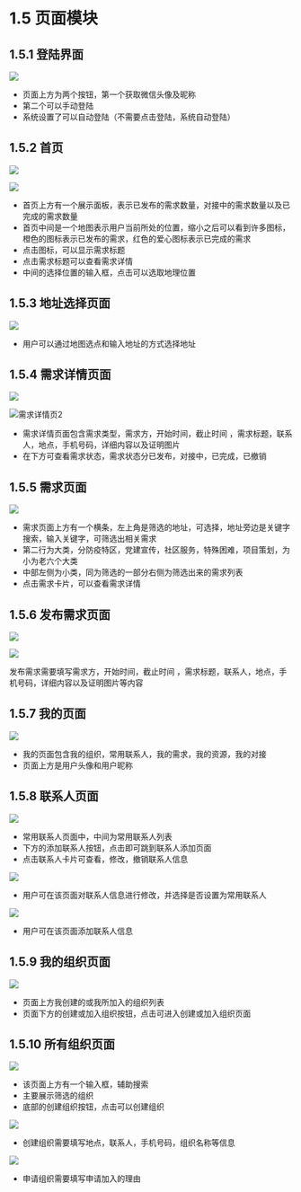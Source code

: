 # 1.5 页面模块

## 1.5.1 登陆界面

![](../.gitbook/assets/image.png)

* 页面上方为两个按钮，第一个获取微信头像及昵称
* 第二个可以手动登陆
* 系统设置了可以自动登陆（不需要点击登陆，系统自动登陆）

## 1.5.2 首页

![](../.gitbook/assets/kfbo3-qe2s1-3ny9-r-6vh.png)

![](../.gitbook/assets/ebf24d72de1d3be8a254e25fb190f317.jpg)

* 首页上方有一个展示面板，表示已发布的需求数量，对接中的需求数量以及已完成的需求数量
* 首页中间是一个地图表示用户当前所处的位置，缩小之后可以看到许多图标，橙色的图标表示已发布的需求，红色的爱心图标表示已完成的需求
* 点击图标，可以显示需求标题
* 点击需求标题可以查看需求详情
* 中间的选择位置的输入框，点击可以选取地理位置

## 1.5.3 地址选择页面

![](../.gitbook/assets/8o3l-ca2zp84-4w-1kvlnjk.png)

* 用户可以通过地图选点和输入地址的方式选择地址

## 1.5.4 需求详情页面

![](../.gitbook/assets/783dbdaf04d9f7e4dcc5c7b8c1d6fd9f.jpg)

![&#x9700;&#x6C42;&#x8BE6;&#x60C5;&#x9875;2](../.gitbook/assets/ebae2b8da8b2392156c536fba76d8af2.jpg)

* 需求详情页面包含需求类型，需求方，开始时间，截止时间 ，需求标题，联系人，地点，手机号码，详细内容以及证明图片
* 在下方可查看需求状态，需求状态分已发布，对接中，已完成，已撤销

## 1.5.5 需求页面

![](../.gitbook/assets/edecede0b0d8cf357b91cdf1e9c35f3c.jpg)

* 需求页面上方有一个横条，左上角是筛选的地址，可选择，地址旁边是关键字搜索，输入关键字，可筛选出相关需求
* 第二行为大类，分防疫特区，党建宣传，社区服务，特殊困难，项目策划，为小为老六个大类
* 中部左侧为小类，同为筛选的一部分右侧为筛选出来的需求列表
* 点击需求卡片，可以查看需求详情

## 1.5.6 发布需求页面

![](../.gitbook/assets/66ae014239e11d49a8b2c8d83762a8dc.jpg)

![](../.gitbook/assets/598a2240211597a7d286017d5263ea96.jpg)

发布需求需要填写需求方，开始时间，截止时间 ，需求标题，联系人，地点，手机号码，详细内容以及证明图片等内容

## 1.5.7 我的页面

![](../.gitbook/assets/0569b21bd3a27f63c9518098cf40b93c.jpg)

* 我的页面包含我的组织，常用联系人，我的需求，我的资源，我的对接
* 页面上方是用户头像和用户昵称

## 1.5.8 联系人页面

![](../.gitbook/assets/a202c0ef41992469daf1863a788e567a.jpg)

* 常用联系人页面中，中间为常用联系人列表
* 下方的添加联系人按钮，点击即可跳到联系人添加页面
* 点击联系人卡片可查看，修改，撤销联系人信息

![](../.gitbook/assets/32077cf9a967a54751e861f0cdbfc775.jpg)

* 用户可在该页面对联系人信息进行修改，并选择是否设置为常用联系人

![](../.gitbook/assets/25f1d77270667c9f2b4c98ee20d6ffc6.jpg)

* 用户可在该页面添加联系人信息

## 1.5.9 我的组织页面

![](../.gitbook/assets/z2-mfpiz4zddr_-vgoc50pa.png)

* 页面上方我创建的或我所加入的组织列表
* 页面下方的创建或加入组织按钮，点击可进入创建或加入组织页面

## 1.5.10 所有组织页面

![](../.gitbook/assets/oi-k0-ajt9-dw22aos-0.png)

* 该页面上方有一个输入框，辅助搜索
* 主要展示筛选的组织
* 底部的创建组织按钮，点击可以创建组织

![](../.gitbook/assets/2f-jl-1lkn-f_xj0j48-_-r.png)

* 创建组织需要填写地点，联系人，手机号码，组织名称等信息

![](../.gitbook/assets/l-jfg_70kn72-yz-n8w388.png)

* 申请组织需要填写申请加入的理由

